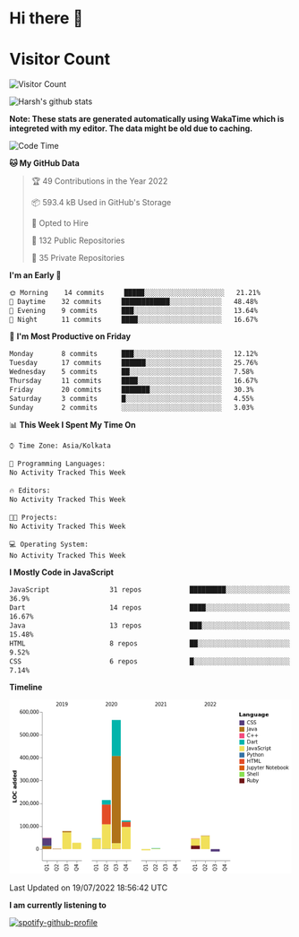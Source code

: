 # Hi there 👋 

# Visitor Count
![Visitor Count](https://profile-counter.glitch.me/harsh2201/count.svg)

![Harsh's github stats](https://github-readme-stats.vercel.app/api?username=harsh2201&show_icons=true&theme=radical)

**Note: These stats are generated automatically using WakaTime which is integreted with my editor. The data might be old due to caching.**

<!--START_SECTION:waka-->
![Code Time](http://img.shields.io/badge/Code%20Time-0%20secs-blue)

**🐱 My GitHub Data** 

> 🏆 49 Contributions in the Year 2022
 > 
> 📦 593.4 kB Used in GitHub's Storage 
 > 
> 💼 Opted to Hire
 > 
> 📜 132 Public Repositories 
 > 
> 🔑 35 Private Repositories  
 > 
**I'm an Early 🐤** 

```text
🌞 Morning    14 commits     █████░░░░░░░░░░░░░░░░░░░░   21.21% 
🌆 Daytime    32 commits     ████████████░░░░░░░░░░░░░   48.48% 
🌃 Evening    9 commits      ███░░░░░░░░░░░░░░░░░░░░░░   13.64% 
🌙 Night      11 commits     ████░░░░░░░░░░░░░░░░░░░░░   16.67%

```
📅 **I'm Most Productive on Friday** 

```text
Monday       8 commits      ███░░░░░░░░░░░░░░░░░░░░░░   12.12% 
Tuesday      17 commits     ██████░░░░░░░░░░░░░░░░░░░   25.76% 
Wednesday    5 commits      ██░░░░░░░░░░░░░░░░░░░░░░░   7.58% 
Thursday     11 commits     ████░░░░░░░░░░░░░░░░░░░░░   16.67% 
Friday       20 commits     ███████░░░░░░░░░░░░░░░░░░   30.3% 
Saturday     3 commits      █░░░░░░░░░░░░░░░░░░░░░░░░   4.55% 
Sunday       2 commits      ░░░░░░░░░░░░░░░░░░░░░░░░░   3.03%

```


📊 **This Week I Spent My Time On** 

```text
⌚︎ Time Zone: Asia/Kolkata

💬 Programming Languages: 
No Activity Tracked This Week

🔥 Editors: 
No Activity Tracked This Week

🐱‍💻 Projects: 
No Activity Tracked This Week

💻 Operating System: 
No Activity Tracked This Week

```

**I Mostly Code in JavaScript** 

```text
JavaScript               31 repos            █████████░░░░░░░░░░░░░░░░   36.9% 
Dart                     14 repos            ████░░░░░░░░░░░░░░░░░░░░░   16.67% 
Java                     13 repos            ███░░░░░░░░░░░░░░░░░░░░░░   15.48% 
HTML                     8 repos             ██░░░░░░░░░░░░░░░░░░░░░░░   9.52% 
CSS                      6 repos             █░░░░░░░░░░░░░░░░░░░░░░░░   7.14%

```


**Timeline**

![Chart not found](https://raw.githubusercontent.com/harsh2201/harsh2201/master/charts/bar_graph.png) 


 Last Updated on 19/07/2022 18:56:42 UTC
<!--END_SECTION:waka-->


**I am currently listening to**

[![spotify-github-profile](https://spotify-github-profile.vercel.app/api/view?uid=0zd53poz5lu9da8yk1wq8bpss&cover_image=true)](https://spotify-github-profile.vercel.app/api/view?uid=0zd53poz5lu9da8yk1wq8bpss&redirect=true) 
